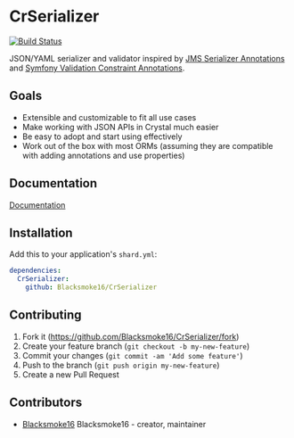 # CrSerializer
[![Build Status](https://travis-ci.org/Blacksmoke16/CrSerializer.svg?branch=master)](https://travis-ci.org/Blacksmoke16/CrSerializer)

JSON/YAML serializer and validator inspired by [JMS Serializer Annotations](https://jmsyst.com/libs/serializer/master/reference/annotations) and [Symfony Validation Constraint Annotations](https://symfony.com/doc/current/reference/constraints.html).

## Goals

- Extensible and customizable to fit all use cases
- Make working with JSON APIs in Crystal much easier
- Be easy to adopt and start using effectively
- Work out of the box with most ORMs (assuming they are compatible with adding annotations and use properties)

## Documentation

[Documentation](docs/)

## Installation

Add this to your application's `shard.yml`:

```yaml
dependencies:
  CrSerializer:
    github: Blacksmoke16/CrSerializer
```

## Contributing

1. Fork it (<https://github.com/Blacksmoke16/CrSerializer/fork>)
2. Create your feature branch (`git checkout -b my-new-feature`)
3. Commit your changes (`git commit -am 'Add some feature'`)
4. Push to the branch (`git push origin my-new-feature`)
5. Create a new Pull Request

## Contributors

- [Blacksmoke16](https://github.com/Blacksmoke16) Blacksmoke16 - creator, maintainer
